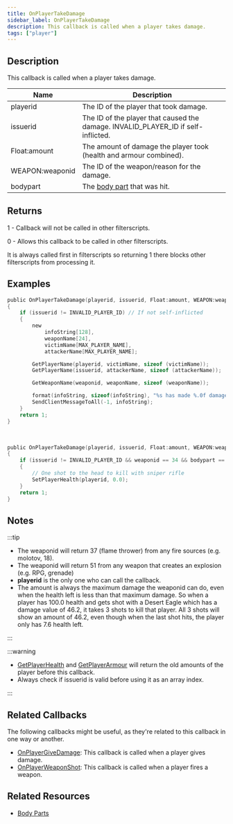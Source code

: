 ```yaml
---
title: OnPlayerTakeDamage
sidebar_label: OnPlayerTakeDamage
description: This callback is called when a player takes damage.
tags: ["player"]
---
```


## Description

This callback is called when a player takes damage.

| Name            | Description                                                                       |
| --------------- | --------------------------------------------------------------------------------- |
| playerid        | The ID of the player that took damage.                                            |
| issuerid        | The ID of the player that caused the damage. INVALID_PLAYER_ID if self-inflicted. |
| Float:amount    | The amount of damage the player took (health and armour combined).                |
| WEAPON:weaponid | The ID of the weapon/reason for the damage.                                       |
| bodypart        | The [body part](../resources/bodyparts) that was hit.                             |

## Returns

1 - Callback will not be called in other filterscripts.

0 - Allows this callback to be called in other filterscripts.

It is always called first in filterscripts so returning 1 there blocks other filterscripts from processing it.

## Examples

```c
public OnPlayerTakeDamage(playerid, issuerid, Float:amount, WEAPON:weaponid, bodypart)
{
    if (issuerid != INVALID_PLAYER_ID) // If not self-inflicted
    {
        new
            infoString[128],
            weaponName[24],
            victimName[MAX_PLAYER_NAME],
            attackerName[MAX_PLAYER_NAME];

        GetPlayerName(playerid, victimName, sizeof (victimName));
        GetPlayerName(issuerid, attackerName, sizeof (attackerName));

        GetWeaponName(weaponid, weaponName, sizeof (weaponName));

        format(infoString, sizeof(infoString), "%s has made %.0f damage to %s, weapon: %s, bodypart: %d", attackerName, amount, victimName, weaponName, bodypart);
        SendClientMessageToAll(-1, infoString);
    }
    return 1;
}
```

<br />

```c
public OnPlayerTakeDamage(playerid, issuerid, Float:amount, WEAPON:weaponid, bodypart)
{
    if (issuerid != INVALID_PLAYER_ID && weaponid == 34 && bodypart == 9)
    {
        // One shot to the head to kill with sniper rifle
        SetPlayerHealth(playerid, 0.0);
    }
    return 1;
}
```

## Notes

:::tip

- The weaponid will return 37 (flame thrower) from any fire sources (e.g. molotov, 18).
- The weaponid will return 51 from any weapon that creates an explosion (e.g. RPG, grenade)
- **playerid** is the only one who can call the callback.
- The amount is always the maximum damage the weaponid can do, even when the health left is less than that maximum damage. So when a player has 100.0 health and gets shot with a Desert Eagle which has a damage value of 46.2, it takes 3 shots to kill that player. All 3 shots will show an amount of 46.2, even though when the last shot hits, the player only has 7.6 health left.

:::

:::warning

- [GetPlayerHealth](../functions/GetPlayerHealth) and [GetPlayerArmour](../functions/GetPlayerArmour) will return the old amounts of the player before this callback.
- Always check if issuerid is valid before using it as an array index.

:::

## Related Callbacks

The following callbacks might be useful, as they're related to this callback in one way or another.

- [OnPlayerGiveDamage](OnPlayerGiveDamage): This callback is called when a player gives damage.
- [OnPlayerWeaponShot](OnPlayerWeaponShot): This callback is called when a player fires a weapon.

## Related Resources

- [Body Parts](../resources/bodyparts)
